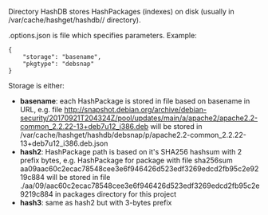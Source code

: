 Directory HashDB stores HashPackages (indexes) on disk (usually in /var/cache/hashget/hashdb/<PROJECT>/ directory).

.options.json is file which specifies parameters. Example:
~~~~
{
    "storage": "basename",
    "pkgtype": "debsnap"
}
~~~~

Storage is either:
- **basename**: each HashPackage is stored in file based on basename in URL, e.g. file http://snapshot.debian.org/archive/debian-security/20170921T204324Z/pool/updates/main/a/apache2/apache2.2-common_2.2.22-13+deb7u12_i386.deb will be stored in /var/cache/hashget/hashdb/debsnap/p/apache2.2-common_2.2.22-13+deb7u12_i386.deb.json
- **hash2**: HashPackage path is based on it's SHA256 hashsum with 2 prefix bytes, e.g. HashPackage for package with file sha256sum aa09aac60c2ecac78548cee3e6f946426d523edf3269edcd2fb95c2e9219c884 will be stored in file ./aa/09/aac60c2ecac78548cee3e6f946426d523edf3269edcd2fb95c2e9219c884 in packages directory for this project
- **hash3**: same as hash2 but with 3-bytes prefix
